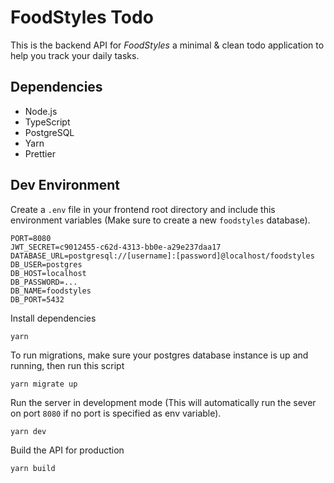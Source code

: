# FoodStyles Todo

This is the backend API for _FoodStyles_ a minimal & clean todo application to help you track your daily tasks.

## Dependencies

- Node.js
- TypeScript
- PostgreSQL
- Yarn
- Prettier

## Dev Environment

Create a `.env` file in your frontend root directory and include this environment variables (Make sure to create a new `foodstyles` database).

```text
PORT=8080
JWT_SECRET=c9012455-c62d-4313-bb0e-a29e237daa17
DATABASE_URL=postgresql://[username]:[password]@localhost/foodstyles
DB_USER=postgres
DB_HOST=localhost
DB_PASSWORD=...
DB_NAME=foodstyles
DB_PORT=5432
```

Install dependencies

```text
yarn
```

To run migrations, make sure your postgres database instance is up and running, then run this script

```
yarn migrate up
```

Run the server in development mode (This will automatically run the sever on port `8080` if no port is specified as env variable).

```text
yarn dev
```

Build the API for production

```text
yarn build
```
